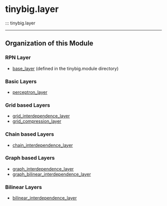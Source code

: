 # tinybig.layer

::: tinybig.layer

---------------------------------------
## Organization of this Module

### RPN Layer
* [base_layer](../module/layer.md) (defined in the tinybig.module directory)

### Basic Layers
* [perceptron_layer](perceptron_layer.md)

### Grid based Layers
* [grid_interdependence_layer](grid_interdependence_layer.md)
* [grid_compression_layer](grid_compression_layer.md)

### Chain based Layers
* [chain_interdependence_layer](chain_interdependence_layer.md)

### Graph based Layers
* [graph_interdependence_layer](graph_interdependence_layer.md)
* [graph_bilinear_interdependence_layer](graph_bilinear_interdependence_layer.md)

### Bilinear Layers
* [bilinear_interdependence_layer](bilinear_interdependence_layer.md)


